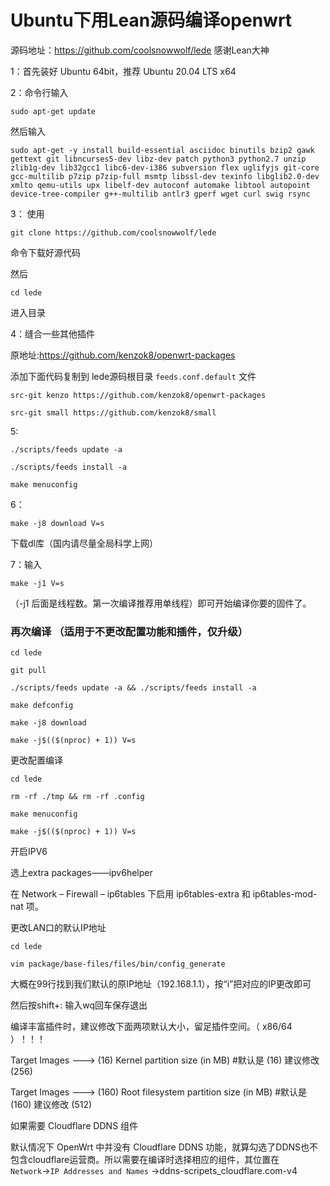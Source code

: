 
# Ubuntu下用Lean源码编译openwrt

源码地址：https://github.com/coolsnowwolf/lede  感谢Lean大神

1：首先装好 Ubuntu 64bit，推荐 Ubuntu 20.04 LTS x64

2：命令行输入

```
sudo apt-get update
```

然后输入

```
sudo apt-get -y install build-essential asciidoc binutils bzip2 gawk gettext git libncurses5-dev libz-dev patch python3 python2.7 unzip zlib1g-dev lib32gcc1 libc6-dev-i386 subversion flex uglifyjs git-core gcc-multilib p7zip p7zip-full msmtp libssl-dev texinfo libglib2.0-dev xmlto qemu-utils upx libelf-dev autoconf automake libtool autopoint device-tree-compiler g++-multilib antlr3 gperf wget curl swig rsync
```

3： 使用

```
git clone https://github.com/coolsnowwolf/lede 
```

命令下载好源代码

然后

```
cd lede 
```

进入目录

 4：缝合一些其他插件

原地址:https://github.com/kenzok8/openwrt-packages

添加下面代码复制到 lede源码根目录 `feeds.conf.default` 文件 

```
src-git kenzo https://github.com/kenzok8/openwrt-packages

src-git small https://github.com/kenzok8/small
```

5:

```
./scripts/feeds update -a

./scripts/feeds install -a

make menuconfig
```

6：

```
make -j8 download V=s
```

下载dl库（国内请尽量全局科学上网）

7：输入

```
make -j1 V=s
```

（-j1 后面是线程数。第一次编译推荐用单线程）即可开始编译你要的固件了。

### 再次编译 （适用于不更改配置功能和插件，仅升级）

```
cd lede

git pull

./scripts/feeds update -a && ./scripts/feeds install -a

make defconfig

make -j8 download

make -j$(($(nproc) + 1)) V=s
```

更改配置编译

```
cd lede

rm -rf ./tmp && rm -rf .config

make menuconfig

make -j$(($(nproc) + 1)) V=s
```

开启IPV6

选上extra packages——ipv6helper

在 Network – Firewall – ip6tables 下启用 ip6tables-extra 和 ip6tables-mod-nat 项。

更改LAN口的默认IP地址

```
cd lede

vim package/base-files/files/bin/config_generate
```



大概在99行找到我们默认的原IP地址（192.168.1.1），按“i”把对应的IP更改即可

然后按shift+: 输入wq回车保存退出



编译丰富插件时，建议修改下面两项默认大小，留足插件空间。（ x86/64 ）！！！

Target Images ---> (16) Kernel partition size (in MB)       #默认是 (16) 建议修改 (256)

Target Images ---> (160) Root filesystem partition size (in MB) #默认是 (160) 建议修改 (512)



如果需要 Cloudflare DDNS 组件

默认情况下 Open­Wrt 中并没有 Cloud­flare DDNS 功能，就算勾选了DDNS也不包含cloudflare运营商。所以需要在编译时选择相应的组件，其位置在 `Network`→`IP Addresses and Names` →ddns-scripets_cloudflare.com-v4